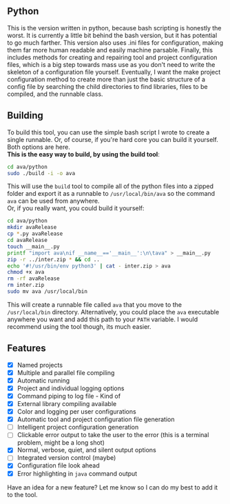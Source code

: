 ## Python ##
This is the version written in python, because bash scripting is honestly the worst.  It is currently a little bit behind the bash version, but it has potential to go much farther.  This version also 
uses .ini files for configuration, making them far more human readable and easily machine parsable.  Finally, this includes methods for creating and repairing tool and project configuration files, which 
is a big step towards mass use as you don't need to write the skeleton of a configuration file yourself.  Eventually, I want the make project configuration method to create more than just the basic structure 
of a config file by searching the child directories to find libraries, files to be compiled, and the runnable class.

## Building ##
To build this tool, you can use the simple bash script I wrote to create a single runnable. Or, of course, if you're hard core you can build it yourself. Both options 
are here.<br/>
**This is the easy way to build, by using the build tool**:
```bash
cd ava/python
sudo ./build -i -o ava
```
This will use the `build` tool to compile all of the python files into a zipped folder and export it as a runnable to `/usr/local/bin/ava` so the command `ava` can be used from anywhere.<br/>
Or, if you really want, you could build it yourself:
```bash
cd ava/python
mkdir avaRelease
cp *.py avaRelease
cd avaRelease
touch __main__.py
printf "import ava\nif __name__=='__main__':\n\tava" > __main__.py
zip -r ../inter.zip * && cd ..
echo '#!/usr/bin/env python3' | cat - inter.zip > ava
chmod +x ava
rm -rf avaRelease
rm inter.zip
sudo mv ava /usr/local/bin
```
This will create a runnable file called `ava` that you move to the `/usr/local/bin` directory. Alternatively, you could place the `ava` executable anywhere you want and add this path 
to your `PATH` variable. I would recommend using the tool though, its much easier.

## Features ##
- [X] Named projects
- [X] Multiple and parallel file compiling
- [X] Automatic running
- [X] Project and individual logging options
- [X] Command piping to log file - Kind of
- [X] External library compiling available
- [X] Color and logging per user configurations
- [X] Automatic tool and project configuration file generation
- [ ] Intelligent project configuration generation
- [ ] Clickable error output to take the user to the error (this is a terminal problem, might be a long shot)
- [X] Normal, verbose, quiet, and silent output options
- [ ] Integrated version control (maybe)
- [X] Configuration file look ahead
- [X] Error highlighting in `java` command output

Have an idea for a new feature? Let me know so I can do my best to add it to the tool.
